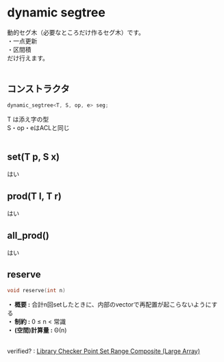 # dynamic segtree

動的セグ木（必要なところだけ作るセグ木）です。  
・一点更新  
・区間積  
だけ行えます。  
<br>

## コンストラクタ
```cpp
dynamic_segtree<T, S, op, e> seg;
```

T は添え字の型  
S・op・eはACLと同じ  
<br>

## set(T p, S x)
はい  

## prod(T l, T r)
はい  

## all_prod()
はい  

## reserve

```cpp
void reserve(int n)
```

**・ 概要 :** 合計n回setしたときに、内部のvectorで再配置が起こらないようにする  
**・ 制約 :** 0 ≤ n < 常識  
**・ (空間)計算量 :** Θ(n)  
<br>

verified? : [Library Checker Point Set Range Composite (Large Array)](https://judge.yosupo.jp/submission/286197)
